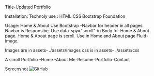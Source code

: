 Title-Updated Portfolio

Installation:
Technoly use :
HTML
CSS 
Bootstrap
Foundation

Usage:
Home & About
Use Bootstrap -Navbar for header in all pages.
Navbar is Responsibe.
Use data-spy="scroll"-in Body for Home & About page.
Home & About page is scroll.
Use in Home and About page Fluid-image.

Images are in assets- ./assets/images
css is in assets- ./assets/css


A scroll Portfolio -Home -About Me-Resume-Portfolio-Contact

Screenshot ![GitHub](assets/image/homeimage.png)